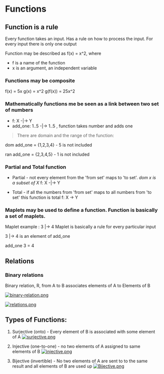 # Functions

## Function is a rule

Every function takes an input. Has a rule on how to process the input. For every input there is only one output

Function may be described as f(x) = x^2, where
- f is a name of the function
- x is an argument, an independent variable

### Functions may be composite

f(x) = 5x
g(x) = x^2
g(f(x)) = 25x^2

### Mathematically functions me be seen as a link between two set of numbers

- f: X -|-> Y
- add_one: 1..5 -|-> 1..5 , function takes number and adds one

> There are domain and the range of the function:

dom add_one = {1,2,3,4} - 5 is not included

ran add_one = {2,3,4,5} - 1 is not included

### Partial and Total function

- Partial - not every element from the 'from set' maps to 'to set'. *dom x is a subset of X*
f: X -|-> Y

- Total - if all the numbers from 'from set' maps to all numbers from 'to set' this function is total
f: X -> Y

### Maplets may be used to define a function. Function is basically a set of maplets.

Maplet example : 3 |-> 4
Maplet is basically a rule for every particular input

3 |-> 4 is an element of add_one

add_one 3 = 4

## Relations

### Binary relations

Binary relation, R, from A to B associates elements of A to Elements of B

[![binary-relation.png](https://i.postimg.cc/NM2DN2N3/binary-relation.png)](https://postimg.cc/qh02qqHw)

[![relations.png](https://i.postimg.cc/sD4kPbGp/relations.png)](https://postimg.cc/SJj1kTrs)


## Types of Functions:

1. Surjective (onto) - Every element of B is associated with some element of A
[![surjective.png](https://i.postimg.cc/qB1Bcmh6/surjective.png)](https://postimg.cc/fk0hDfvM)

2. Injective (one-to-one) - no two elements of A assigned to same elements of B
[![injective.png](https://i.postimg.cc/Px05nJWs/injective.png)](https://postimg.cc/vgLsWQ23)

3. Bijective (invertible) - No two elements of A are sent to to the same result and all elements of B are used up
[![Bijective.png](https://i.postimg.cc/Dzt92XMg/Bijective.png)](https://postimg.cc/yJyQjkBg)
